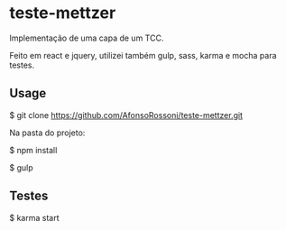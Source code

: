 # teste-mettzer

Implementação de uma capa de um TCC.

Feito em react e jquery, utilizei também gulp, sass, karma e mocha para testes.

## Usage
$ git clone https://github.com/AfonsoRossoni/teste-mettzer.git

Na pasta do projeto:

$ npm install 

$ gulp
    
## Testes
$ karma start

